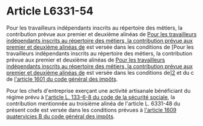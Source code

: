 # Article L6331-54

Pour les travailleurs indépendants inscrits au répertoire des métiers, la contribution prévue aux premier et deuxième alinéas de [Pour les travailleurs indépendants inscrits au répertoire des métiers, la contribution prévue aux premier et deuxième alinéas de][1] est versée dans les conditions de [Pour les travailleurs indépendants inscrits au répertoire des métiers, la contribution prévue aux premier et deuxième alinéas de [Pour les travailleurs indépendants inscrits au répertoire des métiers, la contribution prévue aux premier et deuxième alinéas de][1] est versée dans les conditions de][2] et du c de [l'article 1601 du code général des impôts][3]. 

Pour les chefs d'entreprise exerçant une activité artisanale bénéficiant du régime prévu à [l'article L. 133-6-8 du code de la sécurité sociale][4], la contribution mentionnée au troisième alinéa de l'article L. 6331-48 du présent code est versée dans les conditions prévues à [l'article 1609 quatervicies B du code général des impôts][5].

 [1]: /affichCodeArticle.do?cidTexte=LEGITEXT000006072050&idArticle=LEGIARTI000006904325&dateTexte=&categorieLien=cid
 [2]: /affichCodeArticle.do?cidTexte=LEGITEXT000006069577&idArticle=LEGIARTI000006306558&dateTexte=&categorieLien=cid
 [3]: /affichCodeArticle.do?cidTexte=LEGITEXT000006069577&idArticle=LEGIARTI000029109268&dateTexte=&categorieLien=id
 [4]: /affichCodeArticle.do?cidTexte=LEGITEXT000006073189&idArticle=LEGIARTI000019285616&dateTexte=&categorieLien=cid
 [5]: /affichCodeArticle.do?cidTexte=LEGITEXT000006069577&idArticle=LEGIARTI000023363607&dateTexte=&categorieLien=cid
